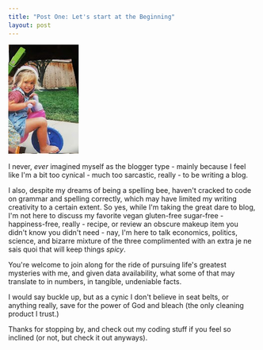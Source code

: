 ```yaml
---
title: "Post One: Let's start at the Beginning"
layout: post
---
```


<img src="\assets\kat-01.jpg">

I never, *ever* imagined myself as the blogger type - mainly because I feel like I'm a bit too cynical - much too sarcastic, really - to be writing a blog. 

I also, despite my dreams of being a spelling bee, haven't cracked to code on grammar and spelling correctly, which may have limited my writing creativity to a certain extent. 
So yes, while I'm taking the great dare to blog, I'm not here to discuss my favorite vegan gluten-free sugar-free - happiness-free, really - recipe, or review an obscure makeup item you didn't know you didn't need - nay, I'm here to talk economics, politics, science, and bizarre mixture of the three complimented with an extra je ne sais quoi that will keep things *spicy*. 

You're welcome to join along for the ride of pursuing life's greatest mysteries with me, and given data availability, what some of that may translate to in numbers, in tangible, undeniable facts. 

I would say buckle up, but as a cynic I don't believe in seat belts, or anything really, save for the power of God and bleach (the only cleaning product I trust.) 

Thanks for stopping by, and check out my coding stuff if you feel so inclined (or not, but check it out anyways).
